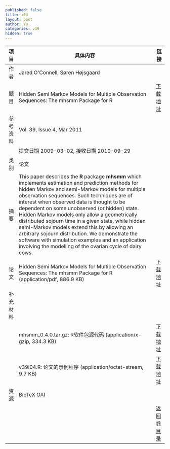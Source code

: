 ```yaml
---
published: false
title: i04
layout: post
author: Yu
categories: v39
hidden: true
---
```


| 项目 | 具体内容 | 链接 |
|---:|---|---|
| 作者 | Jared O'Connell, Søren  Højsgaard| |
| 题目 |Hidden Semi Markov Models for Multiple Observation Sequences: The mhsmm Package for R | [下载地址](http://www.jstatsoft.org/v39/i04/paper) |
| 参考资料 |Vol. 39, Issue 4, Mar 2011 | |
| | 提交日期 2009-03-02, 接收日期 2010-09-29| | 
| 类别 | 论文| |
| 摘要 | This paper describes the <b>R</b> package <b>mhsmm</b> which implements estimation and prediction methods for hidden Markov and semi-Markov models for multiple observation sequences. Such techniques are of interest when observed data is thought to be dependent on some unobserved (or hidden) state. Hidden Markov models only allow a geometrically distributed sojourn time in a given state, while hidden semi-Markov models extend this by allowing an arbitrary sojourn distribution. We demonstrate the software with simulation examples and an application involving the modelling of the ovarian cycle of dairy cows.| |
| 论文 | Hidden Semi Markov Models for Multiple Observation Sequences: The mhsmm Package for R  (application/pdf, 886.9 KB)| [下载地址](http://www.jstatsoft.org/v39/i04/paper) |
| 补充材料 | | |
| |mhsmm_0.4.0.tar.gz: R软件包源代码  (application/x-gzip, 334.3 KB)|  [下载地址](http://www.jstatsoft.org/v39/i04/supp/1) |
| |v39i04.R: 论文的示例程序  (application/octet-stream, 9.7 KB)|  [下载地址](http://www.jstatsoft.org/v39/i04/supp/2) |
| 资源 | [BibTeX](http://www.jstatsoft.org/v39/i04/bibtex) [OAI](http://www.jstatsoft.org/oai?verb=GetRecord&identifier=oai.jstatsoft/v39/i04&prefix=oai_dc)| |
| |  | [返回卷目录]({{site.baseurl}}/volume/v39.html) |